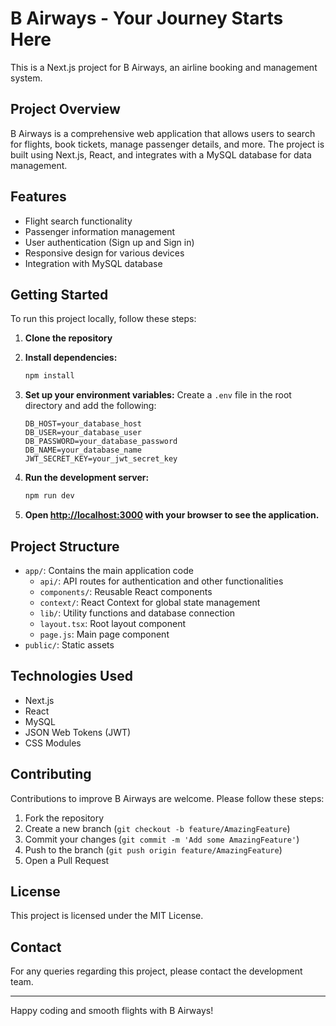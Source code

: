# B Airways - Your Journey Starts Here

This is a Next.js project for B Airways, an airline booking and management system.

## Project Overview

B Airways is a comprehensive web application that allows users to search for flights, book tickets, manage passenger details, and more. The project is built using Next.js, React, and integrates with a MySQL database for data management.

## Features

- Flight search functionality
- Passenger information management
- User authentication (Sign up and Sign in)
- Responsive design for various devices
- Integration with MySQL database

## Getting Started

To run this project locally, follow these steps:

1. **Clone the repository**

2. **Install dependencies:**
   ```bash
   npm install
   ```

3. **Set up your environment variables:**
   Create a `.env` file in the root directory and add the following:
   ```
   DB_HOST=your_database_host
   DB_USER=your_database_user
   DB_PASSWORD=your_database_password
   DB_NAME=your_database_name
   JWT_SECRET_KEY=your_jwt_secret_key
   ```

4. **Run the development server:**
   ```bash
   npm run dev
   ```

5. **Open [http://localhost:3000](http://localhost:3000) with your browser to see the application.**

## Project Structure

- `app/`: Contains the main application code
  - `api/`: API routes for authentication and other functionalities
  - `components/`: Reusable React components
  - `context/`: React Context for global state management
  - `lib/`: Utility functions and database connection
  - `layout.tsx`: Root layout component
  - `page.js`: Main page component
- `public/`: Static assets

## Technologies Used

- Next.js
- React
- MySQL
- JSON Web Tokens (JWT)
- CSS Modules

## Contributing

Contributions to improve B Airways are welcome. Please follow these steps:

1. Fork the repository
2. Create a new branch (`git checkout -b feature/AmazingFeature`)
3. Commit your changes (`git commit -m 'Add some AmazingFeature'`)
4. Push to the branch (`git push origin feature/AmazingFeature`)
5. Open a Pull Request

## License

This project is licensed under the MIT License.

## Contact

For any queries regarding this project, please contact the development team.

---

Happy coding and smooth flights with B Airways!